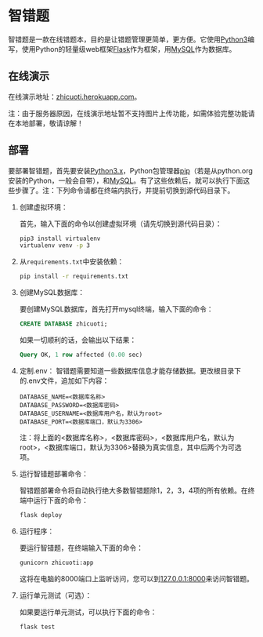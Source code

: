 # 智错题

智错题是一款在线错题本，目的是让错题管理更简单，更方便。它使用[Python3](https://www.python.org)编写，使用Python的轻量级web框架[Flask](https://flask.palletsprojects.com)作为框架，用[MySQL](https://www.mysql.com/)作为数据库。

## 在线演示

在线演示地址：[zhicuoti.herokuapp.com](https://zhicuoti.herokuapp.com)。

注：由于服务器原因，在线演示地址暂不支持图片上传功能，如需体验完整功能请在本地部署，敬请谅解！

## 部署

要部署智错题，首先要安装[Python3.x](https://www.python.org/downloads/)，Python包管理器[pip](https://pip.pypa.io/en/stable/installing/)（若是从python.org安装的Python，一般会自带），和[MySQL](https://dev.mysql.com/downloads/mysql/8.0.html)。有了这些依赖后，就可以执行下面这些步骤了。注：下列命令请都在终端内执行，并提前切换到源代码目录下。

1. 创建虚拟环境：

   首先，输入下面的命令以创建虚拟环境（请先切换到源代码目录）：

   ```bash
   pip3 install virtualenv
   virtualenv venv -p 3
   ```

2. 从`requirements.txt`中安装依赖：

   ```bash
   pip install -r requirements.txt
   ```

3. 创建MySQL数据库：

   要创建MySQL数据库，首先打开mysql终端，输入下面的命令：

   ```sql
   CREATE DATABASE zhicuoti;
   ```

   如果一切顺利的话，会输出以下结果：

   ```sql
   Query OK, 1 row affected (0.00 sec)
   ```

4. 定制.env：
   智错题需要知道一些数据库信息才能存储数据。更改根目录下的.env文件，追加如下内容：

   ```text/plain
   DATABASE_NAME=<数据库名称>
   DATABASE_PASSWORD=<数据库密码>
   DATABASE_USERNAME=<数据库用户名，默认为root>
   DATABASE_PORT=<数据库端口，默认为3306>
   ```

   注：将上面的<数据库名称>，<数据库密码>，<数据库用户名，默认为root>，<数据库端口，默认为3306>替换为真实信息，其中后两个为可选项。

5. 运行智错题部署命令：

   智错题部署命令将自动执行绝大多数智错题除1，2，3，4项的所有依赖。在终端中运行下面的命令：

   ```bash
   flask deploy
   ```

6. 运行程序：

   要运行智错题，在终端输入下面的命令：

   ```bash
   gunicorn zhicuoti:app
   ```

   这将在电脑的8000端口上监听访问，您可以到[127.0.0.1:8000](127.0.0.1:8000)来访问智错题。

7. 运行单元测试（可选）：

   如果要运行单元测试，可以执行下面的命令：

   ```bash
   flask test
   ```
